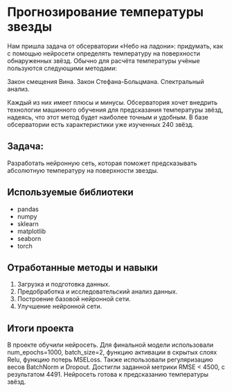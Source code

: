 # Прогнозирование температуры звезды

Нам пришла задача от обсерватории «Небо на ладони»: придумать, как с помощью нейросети определять температуру на поверхности обнаруженных звёзд. Обычно для расчёта температуры учёные пользуются следующими методами:

Закон смещения Вина.
Закон Стефана-Больцмана.
Спектральный анализ.

Каждый из них имеет плюсы и минусы. Обсерватория хочет внедрить технологии машинного обучения для предсказания температуры звёзд, надеясь, что этот метод будет наиболее точным и удобным. В базе обсерватории есть характеристики уже изученных 240 звёзд.

## Задача:

Разработать нейронную сеть, которая поможет предсказывать абсолютную температуру на поверхности звезды.

## Используемые библиотеки
- pandas
- numpy
- sklearn
- matplotlib
- seaborn
- torch

## Отработанные методы и навыки
1. Загрузка и подготовка данных.
2. Предобработка и исследовательский анализ данных.
3. Построение базовой нейронной сети.
4. Улучшение нейронной сети.

## Итоги проекта
В проекте обучили нейросеть. Для финальной модели использовали num_epochs=1000, batch_size=2, функцию активации в скрытых слоях Relu, функцию потерь MSELoss. Также использовали регуляризацию весов BatchNorm и Dropout. Достигли заданной метрики RMSE < 4500, с результатом 4491. Нейросеть готова к предсказанию температуры звёзд.
 

